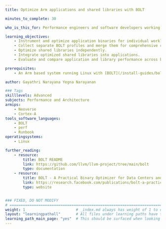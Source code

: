 ```yaml
---
title: Optimize Arm applications and shared libraries with BOLT

minutes_to_complete: 30

who_is_this_for: Performance engineers and software developers working on Arm platforms who want to optimize both application binaries and shared libraries using BOLT.

learning_objectives: 
    - Instrument and optimize application binaries for individual workload features using BOLT.
    - Collect separate BOLT profiles and merge them for comprehensive code coverage.
    - Optimize shared libraries independently.
    - Integrate optimized shared libraries into applications.
    - Evaluate and compare application and library performance across baseline, isolated, and merged optimization scenarios.

prerequisites:
    - An Arm based system running Linux with [BOLT](/install-guides/bolt/) and [Linux Perf](/install-guides/perf/) installed. 

author: Gayathri Narayana Yegna Narayanan

### Tags
skilllevels: Advanced
subjects: Performance and Architecture
armips:
    - Neoverse
    - Cortex-A
tools_software_languages:
    - BOLT
    - perf
    - Runbook
operatingsystems:
    - Linux

further_reading:
    - resource:
        title: BOLT README
        link: https://github.com/llvm/llvm-project/tree/main/bolt
        type: documentation
    - resource:
        title: BOLT - A Practical Binary Optimizer for Data Centers and Beyond
        link: https://research.facebook.com/publications/bolt-a-practical-binary-optimizer-for-data-centers-and-beyond/
        type: website


### FIXED, DO NOT MODIFY
# ================================================================================
weight: 1                       # _index.md always has weight of 1 to order correctly
layout: "learningpathall"       # All files under learning paths have this same wrapper
learning_path_main_page: "yes"  # This should be surfaced when looking for related content. Only set for _index.md of learning path content.
---
```


